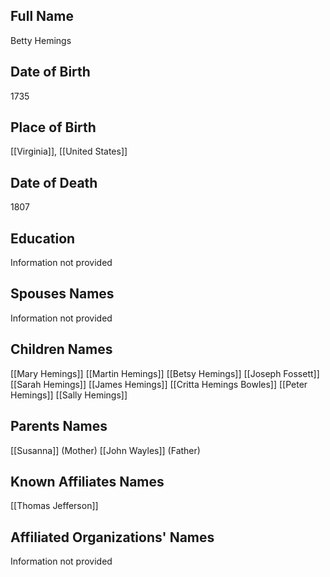 ## Full Name
Betty Hemings

## Date of Birth
1735

## Place of Birth
[[Virginia]], [[United States]]

## Date of Death
1807

## Education
Information not provided

## Spouses Names
Information not provided

## Children Names
[[Mary Hemings]]
[[Martin Hemings]]
[[Betsy Hemings]]
[[Joseph Fossett]]
[[Sarah Hemings]]
[[James Hemings]]
[[Critta Hemings Bowles]]
[[Peter Hemings]]
[[Sally Hemings]]

## Parents Names
[[Susanna]] (Mother)
[[John Wayles]] (Father)

## Known Affiliates Names
[[Thomas Jefferson]]

## Affiliated Organizations' Names
Information not provided